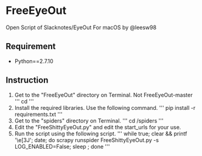 # FreeEyeOut
Open Script of Slacknotes/EyeOut For macOS by @leesw98

## Requirement
 - Python==2.7.10

## Instruction
1. Get to the "FreeEyeOut" directory on Terminal. Not FreeEyeOut-master
'''
cd <path-to-directory>
'''
2. Install the required libraries. Use the following command.
'''
pip install -r requirements.txt
'''
3. Get to the "spiders" directory on Terminal.
'''
cd /spiders
'''
4. Edit the "FreeShittyEyeOut.py" and edit the start_urls for your use. 
5. Run the script using the following script. 
'''
while true; clear && printf '\e[3J'; date; do scrapy runspider FreeShittyEyeOut.py -s LOG_ENABLED=False; sleep <seconds>; done
'''



